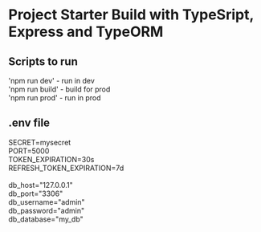 # Project Starter Build with TypeSript, Express and TypeORM

## Scripts to run
<p>
    'npm run dev' - run in dev <br>
    'npm run build' - build for prod <br>
    'npm run prod' - run in prod
<p>

## .env file
<p> 
    SECRET=mysecret <br>
    PORT=5000 <br>
    TOKEN_EXPIRATION=30s <br>
    REFRESH_TOKEN_EXPIRATION=7d <br> <br>
    db_host="127.0.0.1" <br>
    db_port="3306" <br>
    db_username="admin" <br>
    db_password="admin" <br>
    db_database="my_db"
<p>
